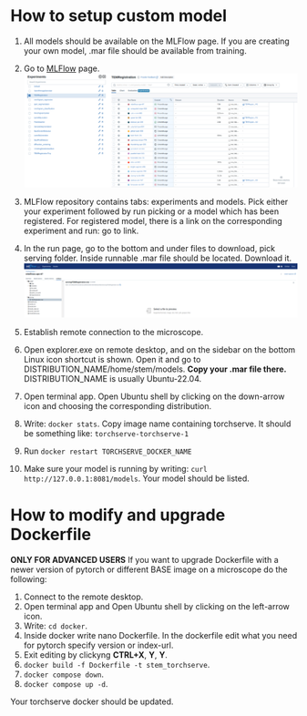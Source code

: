 # How to setup custom model
  1. All models should be available on the MLFlow page. If you are creating your own model, .mar file should be available from training.
  2. Go to [MLFlow](172.19.1.16:5555) page.
   ![alt text](assets/mlflow.png)

  3. MLFlow repository contains tabs: experiments and models. Pick either your experiment followed by run picking or a model which has been registered. For registered model, there is a link on the corresponding experiment and run: go to link.
  4. In the run page, go to the bottom and under files to download, pick serving folder. Inside runnable .mar file should be located. Download it.
  ![alt text](assets/mflow_serving.png)

  5. Establish remote connection to the microscope.
  6. Open explorer.exe on remote desktop, and on the sidebar on the bottom Linux icon shortcut is shown. Open it and go to DISTRIBUTION_NAME/home/stem/models. **Copy your .mar file there.** DISTRIBUTION_NAME is usually Ubuntu-22.04.
  7. Open terminal app. Open Ubuntu shell by clicking on the down-arrow icon and choosing the corresponding distribution.
  8. Write: ```docker stats```. Copy image name containing torchserve. It should be something like: `torchserve-torchserve-1`
  9. Run `docker restart TORCHSERVE_DOCKER_NAME`
  10. Make sure your model is running by writing: ```curl http://127.0.0.1:8081/models```. Your model should be listed.


# How to modify and upgrade Dockerfile
**ONLY FOR ADVANCED USERS**
If you want to upgrade Dockerfile with a newer version of pytorch or different BASE image on a microscope do the following:
  1. Connect to the remote desktop.
  2. Open terminal app and Open Ubuntu shell by clicking on the left-arrow icon.
  3. Write: ```cd docker```.
  4. Inside docker write nano Dockerfile. In the dockerfile edit what you need for pytorch specify version or index-url.
  5. Exit editing by clickyng **CTRL+X**, **Y**, **Y**.
  6. ```docker build -f Dockerfile -t stem_torchserve```.
  7. ```docker compose down```.
  8. ```docker compose up -d```.

Your torchserve docker should be updated.